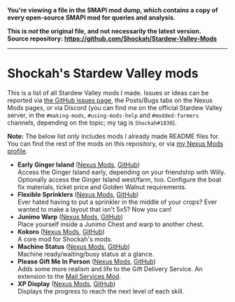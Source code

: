**You're viewing a file in the SMAPI mod dump, which contains a copy of every open-source SMAPI mod
for queries and analysis.**

**This is _not_ the original file, and not necessarily the latest version.**  
**Source repository: https://github.com/Shockah/Stardew-Valley-Mods**

----

# Shockah's Stardew Valley mods

This is a list of all Stardew Valley mods I made. Issues or ideas can be reported via [the GitHub issues page](issues), the Posts/Bugs tabs on the Nexus Mods pages, or via Discord (you can find me on the official Stardew Valley server, in the `#making-mods`, `#using-mods-help` and `#modded-farmers` channels, depending on the topic; my tag is `Shockah#1830`).

**Note:** The below list only includes mods I already made README files for. You can find the rest of the mods on this repository, or via [my Nexus Mods profile](https://www.nexusmods.com/users/133612513?tab=user+files).

* **Early Ginger Island** ([Nexus Mods](https://www.nexusmods.com/stardewvalley/mods/13885), [GitHub](EarlyGingerIsland))  
  Access the Ginger Island early, depending on your friendship with Willy. Optionally access the Ginger Island west/farm, too. Configure the boat fix materials, ticket price and Golden Walnut requirements.
* **Flexible Sprinklers** ([Nexus Mods](https://www.nexusmods.com/stardewvalley/mods/10931), [GitHub](FlexibleSprinklers))  
  Ever hated having to put a sprinkler in the middle of your crops? Ever wanted to make a layout that isn't 5x5? Now you can!
* **Junimo Warp** ([Nexus Mods](https://www.nexusmods.com/stardewvalley/mods/15676), [GitHub](JunimoWarp))  
  Place yourself inside a Junimo Chest and warp to another chest.
* **Kokoro** ([Nexus Mods](https://www.nexusmods.com/stardewvalley/mods/15682), [GitHub](Kokoro))  
  A core mod for Shockah's mods.
* **Machine Status** ([Nexus Mods](https://www.nexusmods.com/stardewvalley/mods/11177), [GitHub](EarlyGingerIsland))  
  Machine ready/waiting/busy status at a glance.
* **Please Gift Me In Person** ([Nexus Mods](https://www.nexusmods.com/stardewvalley/mods/11217), [GitHub](PleaseGiftMeInPerson))  
  Adds some more realism and life to the Gift Delivery Service. An extension to the [Mail Services Mod](https://www.nexusmods.com/stardewvalley/mods/7842).
* **XP Display** ([Nexus Mods](https://www.nexusmods.com/stardewvalley/mods/11089), [GitHub](XPDisplay))  
  Displays the progress to reach the next level of each skill. 